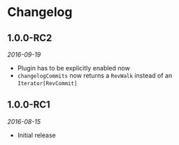 # Changelog

## 1.0.0-RC2

_2016-09-19_

 * Plugin has to be explicitly enabled now
 * `changelogCommits` now returns a `RevWalk` instead of an `Iterator[RevCommit]`

## 1.0.0-RC1

_2016-08-15_

 * Initial release